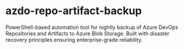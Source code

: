 # azdo-repo-artifact-backup
PowerShell-based automation tool for nightly backup of Azure DevOps Repositories and Artifacts to Azure Blob Storage. Built with disaster recovery principles ensuring enterprise-grade reliability.
